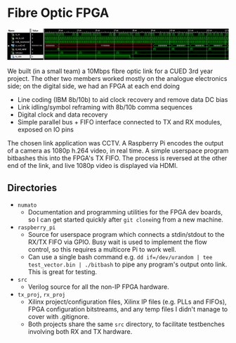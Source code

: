 Fibre Optic FPGA
================

<img src="sim_output.png">

We built (in a small team) a 10Mbps fibre optic link for a CUED 3rd year project. The other two members worked mostly on the analogue electronics side; on the digital side, we had an FPGA at each end doing

- Line coding (IBM 8b/10b) to aid clock recovery and remove data DC bias
- Link idling/symbol reframing with 8b/10b comma sequences
- Digital clock and data recovery
- Simple parallel bus + FIFO interface connected to TX and RX modules, exposed on IO pins

The chosen link application was CCTV. A Raspberry Pi encodes the output of a camera as 1080p h.264 video, in real time. A simple userspace program bitbashes this into the FPGA's TX FIFO. The process is reversed at the other end of the link, and live 1080p video is displayed via HDMI.

Directories
-----------

- `numato`
	- Documentation and programming utilities for the FPGA dev boards, so I can get started quickly after `git clone`ing from a new machine.
- `raspberry_pi`
	- Source for userspace program which connects a stdin/stdout to the RX/TX FIFO via GPIO. Busy wait is used to implement the flow control, so this requires a multicore Pi to work well.
	- Can use a single bash command e.g. `dd if=/dev/urandom | tee test_vector.bin | ./bitbash` to pipe any program's output onto link. This is great for testing.
- `src`
	- Verilog source for all the non-IP FPGA hardware.
- `tx_proj`, `rx_proj`
	- Xilinx project/configuration files, Xilinx IP files (e.g. PLLs and FIFOs), FPGA configuration bitstreams, and any temp files I didn't manage to cover with .gitignore.
	- Both projects share the same `src` directory, to facilitate testbenches involving both RX and TX hardware.
